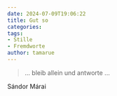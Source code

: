 ```yaml
---
date: 2024-07-09T19:06:22
title: Gut so
categories: 
tags:
- Stille  
- Fremdworte
author: tamarue
---
```


> ... bleib allein und antworte ...

Sándor Márai